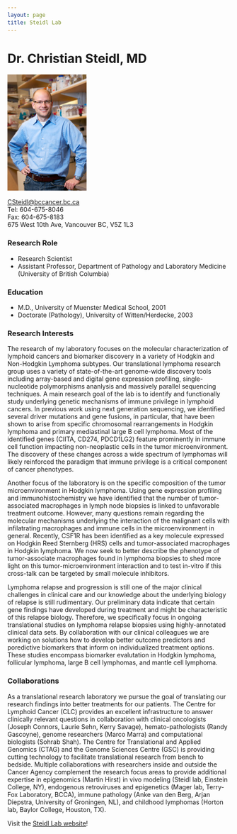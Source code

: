 ```yaml
---
layout: page
title: Steidl Lab
---
```


# Dr. Christian Steidl, MD

![Dr. Christian Steidl](img/steidl.jpg)

<CSteidl@bccancer.bc.ca>  
Tel: 604-675-8046  
Fax: 604-675-8183  
675 West 10th Ave, Vancouver BC, V5Z 1L3


### Research Role

- Research Scientist
- Assistant Professor, Department of Pathology and Laboratory Medicine (University of British Columbia)


### Education

- M.D., University of Muenster Medical School, 2001
- Doctorate (Pathology), University of Witten/Herdecke, 2003


### Research Interests

The research of my laboratory focuses on the molecular characterization of lymphoid cancers and biomarker discovery in a variety of Hodgkin and Non-Hodgkin Lymphoma subtypes.  Our translational lymphoma research group uses a variety of state-of-the-art genome-wide discovery tools including array-based and digital gene expression profiling, single-nucleotide polymorphisms ananlysis and massively parallel sequencing techniques.  A main research goal of the lab is to identify and functionally study underlying genetic mechanisms of immune privilege in lymphoid cancers.  In previous work using next generation sequencing, we identified several driver mutations and gene fusions, in particular, that have been shown to arise from specific chromosomal rearrangements in Hodgkin lymphoma and primary mediastinal large B cell lymphoma.  Most of the identified genes (CIITA, CD274, PDCD1LG2) feature prominently in immune cell function impacting non-neoplastic cells in the tumor microenvironment.  The discovery of these changes across a wide spectrum of lymphomas will likely  reinforced the paradigm that immune privilege is a critical component of cancer phenotypes.

Another focus of the laboratory is on the specific composition of the tumor microenvironment in Hodgkin lymphoma.  Using gene expression profiling and immunohistochemistry we have identified that the number of tumor-associated macrophages in lymph node biopsies is linked to unfavorable treatment outcome.  However, many questions remain regarding the molecular mechanisms underlying the interaction of the malignant cells with infilatrating macrophages and immune cells in the microenvironment in general.  Recently, CSF1R has been identified as a key molecule expressed on Hodgkin Reed Sternberg (HRS) cells and tumor-associated macrophages in Hodgkin lymphoma.  We now seek to better describe the phenotype of tumor-associate macrophages found in lymphoma biopsies to shed more light on this tumor-microenvironment interaction and to test in-vitro if this cross-talk can be targeted by small molecule inhibitors.

Lymphoma relapse and progression is still one of the major clinical challenges in clinical care and our knowledge about the underlying biology of relapse is still rudimentary.  Our preliminary data indicate that certain gene findings have developed during treatment and might be characteristic of this relapse biology.  Therefore, we specifically focus in ongoing translational studies on lymphoma relapse biopsies using highly-annotated clinical data sets.  By collaboration with our clinical colleagues we are working on solutions how to develop better outcome predictors and poredictive biomarkers that inform on individualized treatment options.  These studies encompass biomarker evalutation in Hodgkin lymphoma, follicular lymphoma, large B cell lymphomas, and mantle cell lymphoma.


### Collaborations

As a translational research laboratory we pursue the goal of translating our research findings into better treatments for our patients.  The Centre for Lymphoid Cancer (CLC) provides an excellent infrastructure to answer clinically relevant questions in collaboration with clinical oncologists (Joseph Connors, Laurie Sehn, Kerry Savage), hemato-pathologists (Randy Gascoyne), genome researchers (Marco Marra) and computational biologists (Sohrab Shah).  The Centre for Translational and Applied Genomics (CTAG) and the Genome Sciences Centre (GSC) is providing cutting technology to facilitate translational research from bench to bedside.  Multiple collaborations with researchers inside and outside the Cancer Agency complement the research focus areas to provide additional expertise in epigenomics (Martin Hirst) in vivo modeling (Steidl lab, Einstein College, NY), endogenous retroviruses and epigenetics (Mager lab, Terry-Fox Laboratory, BCCA), immune pathology (Anke van den Berg, Arjan Diepstra, University of Groningen, NL), and childhood lymphomas (Horton lab, Baylor College, Houston, TX).


Visit the [Steidl Lab website](http://steidllab.med.ubc.ca/)!
